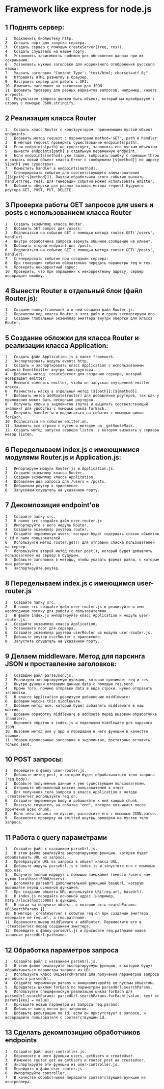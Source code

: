 # Framework like express for node.js

## 1	Поднять сервер:	
	1	Подключить библиотеку http.
	2	Создать порт для запуска сервера.
	3	Создать сервер с помощью createServer((req, res)).
	4	Создать слушатель на нашем порту.
	5	Установить зависимость nodemon для обновления данных при их сохранении.
	6	Установить нужные заголовки для корректного отображения русского языка:
	7	Указать заголовок "Content-Type": "text/html; charset=utf-8;".
	8	Отправить HTML разметку в браузер.
	9	Настроить сервер для работы с API:
	10	Изменить заголовок на заголовок для JSON.
	11	Добавить проверку для разных вариантов запросов, например, /users и /posts.
	12	Результатом запроса должен быть объект, который мы преобразуем в строку с помощью JSON.stringify.
		
## 2	Реализация класса Router	
	1	Создать класс Router с конструктором, принимающим пустой объект endpoints.
	2	Добавить метод request с параметрами method='GET', path и handler:
	3	В методе request проверить существование endpoints[path].
	4	Если endpoints[path] не существует, заполнить его пустым объектом.
	5	Вынести endpoints[path] в отдельную переменную endpoint.
	6	Если endpoints[method] уже задан, выбросить ошибку с помощью throw и создать новый объект класса Error с сообщением [${method}] по адресу ${path} уже существует.
	7	Поместить handler в endpoints[method].
	8	Сгенерировать событие для соответствующего ключа-значения ([${path}:${method}]). Внутри обработчика этого события вызвать handler(req, res). Для генерации события можно использовать emitter.
	9	Добавить обертки для разных вызовов метода request будущего роутера GET, POST, PUT, DELETE.
		
## 3	Проверка работы GET запросов для users и posts с использованием класса Router	
	1	Создать экземпляр класса Router.
	2	Добавить GET запрос для /users:
	3	Подписаться на событие GET с помощью метода router.GET('/users', handler).
	4	Внутри обработчика запроса вернуть обычное сообщение на клиент.
	5	Добавить второй endpoint для /posts:
	6	Подписаться на событие GET с помощью метода router.GET('/posts', handler).
	7	Сгенерировать событие при создании сервера:
	8	При генерации события обязательно передать параметры req и res.
	9	Проверить некорректный адрес:
	10	Проверить, что при обращении к некорректному адресу, сервер возвращает ошибку.
		
## 4	Вынести Router в отдельный блок (файл Router.js):	
	1	Создаем папку framework и в ней создаем файл Router.js.
	2	Переносим код класса Router в этот файл и сразу экспортируем его.
	3	Создаем глобальный экземпляр эмиттера внутри обертки для класса Router.
		
## 5	Создание обложки для класса Router и реализации класса Application:	
	1	Создать файл Application.js в папке framework.
	2	Экспортировать модуль events http.
	3	Создать и экспортировать класс Application с использованием объекта EventEmitter внутри конструктора.
	4	Добавить метод _createServer для создания сервера, который возвращает emitter.
	5	Немного изменить emitter, чтобы он запускал внутренний emitter класса.
	6	Разместить маску в отдельный метод [${path}]:[${method}].
	7	Добавить метод addRoute(router) для добавления роутеров, так как у приложения может быть несколько роутеров.
	8	Получить ключи у эндпоинтов (пути) и выцепить соответствующий эндпоинт для удобства с помощью цикла forEach.
	9	Получить handler'ы и подписаться на события с помощью цикла forEach.
	10	Подписаться на событие emitter.on.
	11	Заменить все строки с путем и методом на _getRouteMask.
	12	Создать метод запуска сервера listen, в котором вызывать у сервера метод listen.
		
## 6	Переделываем index.js с имеющимися модулями Router.js и Application.js:	
	1	Импортируем модули Router.js и Application.js.
	2	Создаем экземпляр класса Router.
	3	Создаем экземпляр класса Application.
	4	Добавляем два запроса для /users и /posts.
	5	Добавляем роутер в приложение.
	6	Запускаем слушатель на указанном порту.
		
## 7	Декомпозиция endpoint'ов	
	1	Создайте папку src.
	2	В папке src создайте файл user-router.js.
	3	Импортируйте в него модуль Router.
	4	Создайте экземпляр роутера router.
	5	Создайте переменную users, которая будет содержать список объектов с id и name пользователей.
	6	Используйте метод router.get() для отправки списка пользователей на сервер.
	7	Используйте второй метод router.post(), который будет добавлять пользователей на сервер в будущем.
	8	Добавьте заголовки в методы, чтобы указать формат файла, с которым они работают.
	9	Экспортируйте роутер.
		
## 8	Переделываем index.js с имеющимся user-router.js	
	1	Создайте папку src.
	2	В папке src создайте файл user-router.js и реализуйте в нем необходимую логику для работы с пользователями.
	3	В файле index.js импортируйте класс Application и модуль user-router.js.
	4	Создайте экземпляр класса Application.
	5	Установите порт для сервера.
	6	Создайте экземпляр роутера userRouter из модуля user-router.js.
	7	Добавьте роутер userRouter в приложение.
	8	Запустите слушатель на указанном порту.
		
## 9	Делаем middleware. Метод для парсинга JSON и проставление заголовков:	
	1	Создадим файл parseJson.js.
	2	Реализуем экспортируемую функцию, которая принимает req и res.
	3	Внутри функции отправим данные data с помощью res.send.
	4	Кроме того, помимо отправки data в виде строки, нужно отправить заголовки.
	5	В классе Application реализуем добавление middleware:
	6	Добавим массив this.middleware.
	7	Добавим метод use, который будет добавлять middleware в наш массив.
	8	Добавим обработку middleware в addRoute перед вызовом обработчика (handler).
	9	Вернемся обратно в index.js и подключим middleware для парсинга JSON.
	10	Вызовем метод use у app и передадим в него функцию в качестве ссылки.
	11	Уберем прописанные заголовки в эндпоинтах, достаточно оставить только send.
		
## 10	POST запросы:	
	1	Перейдите к файлу user-router.js.
	2	Добавьте метод post, в котором будет обрабатываться тело запроса (req.body).
	3	Добавьте полученные данные к уже существующим пользователям.
	4	Отправьте обновленный массив пользователей в ответ.
	5	Для получения тела запроса в классе Application в методе _createServer используйте req.on.
	6	Создайте переменную body и добавляйте к ней каждый chunk.
	7	Повесьте слушатель на событие "end", которое возникает после прочтения всех chunk.
	8	Если тело запроса не пустое, распарсите его с помощью JSON.parse.
	9	Перенесите проверку на emitted внутрь проверки на пустое тело запроса.
		
## 11	Работа с query параметрами	
	1	Создайте файл с названием parseUrl.js.
	2	В этом файле реализуйте экспортируемую функцию, которая будет обрабатывать URL из запроса.
	3	Преобразуйте URL из запроса в объект класса URL.
	4	Добавьте модуль parseUrl.js в index.js и запустите его с помощью app.use.
	5	Получите полный маршрут с помощью замыкания (вместо /users нам нужно localhost:5000/users).
	6	Дополните parseUrl дополнительной функцией baseUrl, которую вызывайте перед основной функцией.
	7	При создании объекта URL используйте URL(req.url, baseUrl).
	8	В index.js передайте основной адрес (например, http://localhost:5000) в функцию.
	9	В логах вы получите объект, в котором есть searchParams: URLSearchParams {}.
	10	В методе _createServer в событии req.on при создании эмиттера передайте не req.url, а req.pathname.
	11	Перенесите вызов middleware в addRouter. Переместите его в _createServer перед созданием эмиттера.
	12	Перейдите к файлу parseUrl.js и присвойте req.pathname новое значение parsedUrl.pathname.
		
## 12	Обработка параметров запроса	
	1	Создайте файл с названием parseUrl.js.
	2	В этом файле реализуйте экспортируемую функцию, в которой будут обрабатываться параметры запроса из URL.
	3	Используйте класс URLSearchParams для получения параметров запроса из объекта parsedUrl.
	4	Создайте переменную params и инициализируйте ее пустым объектом.
	5	Пройдитесь циклом forEach по параметрам parsedUrl.searchParams.
	6	Используйте специфическую реализацию цикла forEach для parsedUrl.searchParams: parsedUrl.searchParams.forEach((value, key) => params[key] = value).
	7	Присвойте новые параметры из запроса req.params.
	8	Добавьте вывод логов для запросов.
	9	Добавьте фильтрацию по id, если он присутствует в запросе, и возвращайте пользователя с соответствующим id.
		
## 13	Сделать декомпозицию обработчиков endpoints	
	1	Создайте файл user-controller.js.
	2	Перенесите в него функции users, getUsers и createUser.
	3	Измените router.get на getUsers и router.post на createUser.
	4	Экспортируйте эти функции из user-controller.js.
	5	Перейдите в файл user-router.js.
	6	Импортируйте controller.
	7	В качестве обработчиков передайте соответствующие функции из контроллера.
